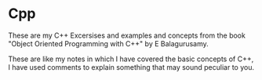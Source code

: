 # Cpp

These are my C++ Excersises and examples and concepts from the book "Object Oriented Programming with C++" by E Balagurusamy.

These are like my notes in which I have covered the basic concepts of C++, I have used comments to explain something that may sound peculiar to you. 
